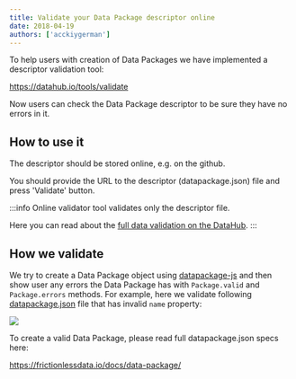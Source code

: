 ```yaml
---
title: Validate your Data Package descriptor online
date: 2018-04-19
authors: ['acckiygerman']
---
```


To help users with creation of Data Packages we have implemented a descriptor validation tool:

https://datahub.io/tools/validate

Now users can check the Data Package descriptor to be sure they have no errors in it.

## How to use it

The descriptor should be stored online, e.g. on the github.

You should provide the URL to the descriptor (datapackage.json) file and press 'Validate' button.

:::info
Online validator tool validates only the descriptor file.

Here you can read about the [full data validation on the DataHub](https://datahub.io/blog/data-validation-in-the-datahub).
:::

## How we validate

We try to create a Data Package object using [datapackage-js](https://github.com/frictionlessdata/datapackage-js) and then show user any errors the Data Package has with `Package.valid` and `Package.errors` methods. For example, here we validate following [datapackage.json](https://raw.githubusercontent.com/frictionlessdata/test-data/master/packages/invalid-descriptor/datapackage.json) file that has invalid `name` property:

![](/static/img/docs/online-validation-tool-invalid-package.png)

To create a valid Data Package, please read full datapackage.json specs here:

https://frictionlessdata.io/docs/data-package/
